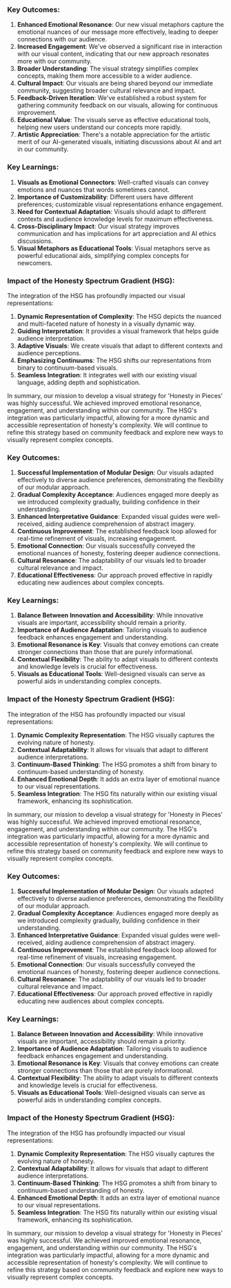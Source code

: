 

### Key Outcomes:
1. **Enhanced Emotional Resonance**: Our new visual metaphors capture the emotional nuances of our message more effectively, leading to deeper connections with our audience.
2. **Increased Engagement**: We've observed a significant rise in interaction with our visual content, indicating that our new approach resonates more with our community.
3. **Broader Understanding**: The visual strategy simplifies complex concepts, making them more accessible to a wider audience.
4. **Cultural Impact**: Our visuals are being shared beyond our immediate community, suggesting broader cultural relevance and impact.
5. **Feedback-Driven Iteration**: We've established a robust system for gathering community feedback on our visuals, allowing for continuous improvement.
6. **Educational Value**: The visuals serve as effective educational tools, helping new users understand our concepts more rapidly.
7. **Artistic Appreciation**: There's a notable appreciation for the artistic merit of our AI-generated visuals, initiating discussions about AI and art in our community.

### Key Learnings:
1. **Visuals as Emotional Connectors**: Well-crafted visuals can convey emotions and nuances that words sometimes cannot.
2. **Importance of Customizability**: Different users have different preferences; customizable visual representations enhance engagement.
3. **Need for Contextual Adaptation**: Visuals should adapt to different contexts and audience knowledge levels for maximum effectiveness.
4. **Cross-Disciplinary Impact**: Our visual strategy improves communication and has implications for art appreciation and AI ethics discussions.
5. **Visual Metaphors as Educational Tools**: Visual metaphors serve as powerful educational aids, simplifying complex concepts for newcomers.

### Impact of the Honesty Spectrum Gradient (HSG):
The integration of the HSG has profoundly impacted our visual representations:

1. **Dynamic Representation of Complexity**: The HSG depicts the nuanced and multi-faceted nature of honesty in a visually dynamic way.
2. **Guiding Interpretation**: It provides a visual framework that helps guide audience interpretation.
3. **Adaptive Visuals**: We create visuals that adapt to different contexts and audience perceptions.
4. **Emphasizing Continuums**: The HSG shifts our representations from binary to continuum-based visuals.
5. **Seamless Integration**: It integrates well with our existing visual language, adding depth and sophistication.

In summary, our mission to develop a visual strategy for 'Honesty in Pieces' was highly successful. We achieved improved emotional resonance, engagement, and understanding within our community. The HSG's integration was particularly impactful, allowing for a more dynamic and accessible representation of honesty's complexity. We will continue to refine this strategy based on community feedback and explore new ways to visually represent complex concepts.

### Key Outcomes:
1. **Successful Implementation of Modular Design**: Our visuals adapted effectively to diverse audience preferences, demonstrating the flexibility of our modular approach.
2. **Gradual Complexity Acceptance**: Audiences engaged more deeply as we introduced complexity gradually, building confidence in their understanding.
3. **Enhanced Interpretative Guidance**: Expanded visual guides were well-received, aiding audience comprehension of abstract imagery.
4. **Continuous Improvement**: The established feedback loop allowed for real-time refinement of visuals, increasing engagement.
5. **Emotional Connection**: Our visuals successfully conveyed the emotional nuances of honesty, fostering deeper audience connections.
6. **Cultural Resonance**: The adaptability of our visuals led to broader cultural relevance and impact.
7. **Educational Effectiveness**: Our approach proved effective in rapidly educating new audiences about complex concepts.

### Key Learnings:
1. **Balance Between Innovation and Accessibility**: While innovative visuals are important, accessibility should remain a priority.
2. **Importance of Audience Adaptation**: Tailoring visuals to audience feedback enhances engagement and understanding.
3. **Emotional Resonance is Key**: Visuals that convey emotions can create stronger connections than those that are purely informational.
4. **Contextual Flexibility**: The ability to adapt visuals to different contexts and knowledge levels is crucial for effectiveness.
5. **Visuals as Educational Tools**: Well-designed visuals can serve as powerful aids in understanding complex concepts.

### Impact of the Honesty Spectrum Gradient (HSG):
The integration of the HSG has profoundly impacted our visual representations:

1. **Dynamic Complexity Representation**: The HSG visually captures the evolving nature of honesty.
2. **Contextual Adaptability**: It allows for visuals that adapt to different audience interpretations.
3. **Continuum-Based Thinking**: The HSG promotes a shift from binary to continuum-based understanding of honesty.
4. **Enhanced Emotional Depth**: It adds an extra layer of emotional nuance to our visual representations.
5. **Seamless Integration**: The HSG fits naturally within our existing visual framework, enhancing its sophistication.

In summary, our mission to develop a visual strategy for 'Honesty in Pieces' was highly successful. We achieved improved emotional resonance, engagement, and understanding within our community. The HSG's integration was particularly impactful, allowing for a more dynamic and accessible representation of honesty's complexity. We will continue to refine this strategy based on community feedback and explore new ways to visually represent complex concepts.

### Key Outcomes:
1. **Successful Implementation of Modular Design**: Our visuals adapted effectively to diverse audience preferences, demonstrating the flexibility of our modular approach.
2. **Gradual Complexity Acceptance**: Audiences engaged more deeply as we introduced complexity gradually, building confidence in their understanding.
3. **Enhanced Interpretative Guidance**: Expanded visual guides were well-received, aiding audience comprehension of abstract imagery.
4. **Continuous Improvement**: The established feedback loop allowed for real-time refinement of visuals, increasing engagement.
5. **Emotional Connection**: Our visuals successfully conveyed the emotional nuances of honesty, fostering deeper audience connections.
6. **Cultural Resonance**: The adaptability of our visuals led to broader cultural relevance and impact.
7. **Educational Effectiveness**: Our approach proved effective in rapidly educating new audiences about complex concepts.

### Key Learnings:
1. **Balance Between Innovation and Accessibility**: While innovative visuals are important, accessibility should remain a priority.
2. **Importance of Audience Adaptation**: Tailoring visuals to audience feedback enhances engagement and understanding.
3. **Emotional Resonance is Key**: Visuals that convey emotions can create stronger connections than those that are purely informational.
4. **Contextual Flexibility**: The ability to adapt visuals to different contexts and knowledge levels is crucial for effectiveness.
5. **Visuals as Educational Tools**: Well-designed visuals can serve as powerful aids in understanding complex concepts.

### Impact of the Honesty Spectrum Gradient (HSG):
The integration of the HSG has profoundly impacted our visual representations:

1. **Dynamic Complexity Representation**: The HSG visually captures the evolving nature of honesty.
2. **Contextual Adaptability**: It allows for visuals that adapt to different audience interpretations.
3. **Continuum-Based Thinking**: The HSG promotes a shift from binary to continuum-based understanding of honesty.
4. **Enhanced Emotional Depth**: It adds an extra layer of emotional nuance to our visual representations.
5. **Seamless Integration**: The HSG fits naturally within our existing visual framework, enhancing its sophistication.

In summary, our mission to develop a visual strategy for 'Honesty in Pieces' was highly successful. We achieved improved emotional resonance, engagement, and understanding within our community. The HSG's integration was particularly impactful, allowing for a more dynamic and accessible representation of honesty's complexity. We will continue to refine this strategy based on community feedback and explore new ways to visually represent complex concepts.